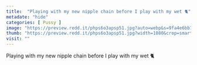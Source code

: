 ```yaml
---
title:  "Playing with my new nipple chain before I play with my wet 🐈"
metadate: "hide"
categories: [ Pussy ]
image: "https://preview.redd.it/phps6o3apsp51.jpg?auto=webp&s=9fa4e6bb10da53b2038495ea63e5aa9947c717ac"
thumb: "https://preview.redd.it/phps6o3apsp51.jpg?width=1080&crop=smart&auto=webp&s=87e96d9aa271c3016a8227b2d14753f95772f6ad"
visit: ""
---
```

Playing with my new nipple chain before I play with my wet 🐈
